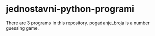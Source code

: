 # jednostavni-python-programi

There are 3 programs in this repository.
pogadanje_broja is a number guessing game.
